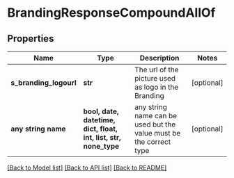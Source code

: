 # BrandingResponseCompoundAllOf


## Properties
Name | Type | Description | Notes
------------ | ------------- | ------------- | -------------
**s_branding_logourl** | **str** | The url of the picture used as logo in the Branding | [optional] 
**any string name** | **bool, date, datetime, dict, float, int, list, str, none_type** | any string name can be used but the value must be the correct type | [optional]

[[Back to Model list]](../README.md#documentation-for-models) [[Back to API list]](../README.md#documentation-for-api-endpoints) [[Back to README]](../README.md)


